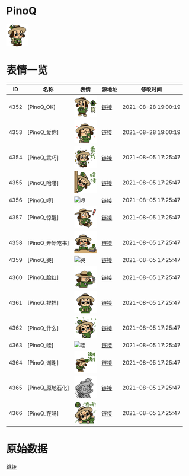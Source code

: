 # PinoQ

<img src="./cover.png" height="60" alt="cover" />

# 表情一览

|ID|名称|表情|源地址|修改时间|
|----|----|----|----|----|
|4352|[PinoQ_OK]|<img src="./pic/004352_%5BPinoQ_OK%5D.png" height="60" alt="OK"/>|[链接](http://i0.hdslb.com/bfs/emote/3f6b86a6cfd9b858f9da0bc28559ead494ac97a7.png)|2021-08-28 19:00:19|
|4353|[PinoQ_爱你]|<img src="./pic/004353_%5BPinoQ_爱你%5D.png" height="60" alt="爱你"/>|[链接](http://i0.hdslb.com/bfs/emote/4862668ba4083c74af64555ae7190245b34be717.png)|2021-08-28 19:00:19|
|4354|[PinoQ_乖巧]|<img src="./pic/004354_%5BPinoQ_乖巧%5D.png" height="60" alt="乖巧"/>|[链接](http://i0.hdslb.com/bfs/emote/9fd00bd47cb659ca2f3baa6d3022d6d39b941858.png)|2021-08-05 17:25:47|
|4355|[PinoQ_哈喽]|<img src="./pic/004355_%5BPinoQ_哈喽%5D.png" height="60" alt="哈喽"/>|[链接](http://i0.hdslb.com/bfs/emote/548462656e50a40b59643eb8fb311c95c8e970f3.png)|2021-08-05 17:25:47|
|4356|[PinoQ_哼]|<img src="./pic/004356_%5BPinoQ_哼%5D.png" height="60" alt="哼"/>|[链接](http://i0.hdslb.com/bfs/emote/a4edde06c698ab6b8e83debb6db2e9d36b070bc9.png)|2021-08-05 17:25:47|
|4357|[PinoQ_惊醒]|<img src="./pic/004357_%5BPinoQ_惊醒%5D.png" height="60" alt="惊醒"/>|[链接](http://i0.hdslb.com/bfs/emote/e9fe609655397edd736d54b384ba41998fa97d66.png)|2021-08-05 17:25:47|
|4358|[PinoQ_开始吃书]|<img src="./pic/004358_%5BPinoQ_开始吃书%5D.png" height="60" alt="开始吃书"/>|[链接](http://i0.hdslb.com/bfs/emote/9ccdc377ba243322e6678b722876babbc16deaf5.png)|2021-08-05 17:25:47|
|4359|[PinoQ_哭]|<img src="./pic/004359_%5BPinoQ_哭%5D.png" height="60" alt="哭"/>|[链接](http://i0.hdslb.com/bfs/emote/a0c88ecbda53cac29c9061c44e92f518bf07beae.png)|2021-08-05 17:25:47|
|4360|[PinoQ_脸红]|<img src="./pic/004360_%5BPinoQ_脸红%5D.png" height="60" alt="脸红"/>|[链接](http://i0.hdslb.com/bfs/emote/45dd13e71758b320908c4ba801c19130db113d73.png)|2021-08-05 17:25:47|
|4361|[PinoQ_捏捏]|<img src="./pic/004361_%5BPinoQ_捏捏%5D.png" height="60" alt="捏捏"/>|[链接](http://i0.hdslb.com/bfs/emote/6a1726f8069c599339f49273dea065af5a6faab9.png)|2021-08-05 17:25:47|
|4362|[PinoQ_什么]|<img src="./pic/004362_%5BPinoQ_什么%5D.png" height="60" alt="什么"/>|[链接](http://i0.hdslb.com/bfs/emote/e556551589f58df6e0f2bb9958ada06e07f3e41d.png)|2021-08-05 17:25:47|
|4363|[PinoQ_哇]|<img src="./pic/004363_%5BPinoQ_哇%5D.png" height="60" alt="哇"/>|[链接](http://i0.hdslb.com/bfs/emote/100c7c21b57bb64a0e39c357a847bc9a9b6574d6.png)|2021-08-05 17:25:47|
|4364|[PinoQ_谢谢]|<img src="./pic/004364_%5BPinoQ_谢谢%5D.png" height="60" alt="谢谢"/>|[链接](http://i0.hdslb.com/bfs/emote/e55f5f98a3df376e8dc93b21a22e1921d9ab65db.png)|2021-08-05 17:25:47|
|4365|[PinoQ_原地石化]|<img src="./pic/004365_%5BPinoQ_原地石化%5D.png" height="60" alt="原地石化"/>|[链接](http://i0.hdslb.com/bfs/emote/96fdec01164ec768bb00ab197a939342db4f4353.png)|2021-08-05 17:25:47|
|4366|[PinoQ_在吗]|<img src="./pic/004366_%5BPinoQ_在吗%5D.png" height="60" alt="在吗"/>|[链接](http://i0.hdslb.com/bfs/emote/b6ce4ad2c827a37f0c505e9df257ae04cbdea7ad.png)|2021-08-05 17:25:47|

# 原始数据

[跳转](./raw.json)

